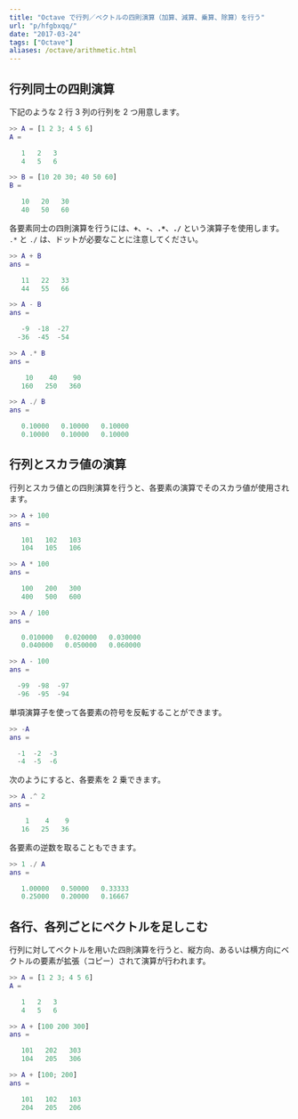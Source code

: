 ```yaml
---
title: "Octave で行列／ベクトルの四則演算（加算、減算、乗算、除算）を行う"
url: "p/hfgbxqq/"
date: "2017-03-24"
tags: ["Octave"]
aliases: /octave/arithmetic.html
---
```


行列同士の四則演算
----

下記のような 2 行 3 列の行列を 2 つ用意します。

```matlab
>> A = [1 2 3; 4 5 6]
A =

   1   2   3
   4   5   6

>> B = [10 20 30; 40 50 60]
B =

   10   20   30
   40   50   60
```

各要素同士の四則演算を行うには、__`+`__、__`-`__、__`.*`__、__`./`__ という演算子を使用します。
`.*` と `./` は、ドットが必要なことに注意してください。

```matlab
>> A + B
ans =

   11   22   33
   44   55   66

>> A - B
ans =

   -9  -18  -27
  -36  -45  -54

>> A .* B
ans =

    10    40    90
   160   250   360

>> A ./ B
ans =

   0.10000   0.10000   0.10000
   0.10000   0.10000   0.10000
```


行列とスカラ値の演算
----

行列とスカラ値との四則演算を行うと、各要素の演算でそのスカラ値が使用されます。

```matlab
>> A + 100
ans =

   101   102   103
   104   105   106

>> A * 100
ans =

   100   200   300
   400   500   600

>> A / 100
ans =

   0.010000   0.020000   0.030000
   0.040000   0.050000   0.060000

>> A - 100
ans =

  -99  -98  -97
  -96  -95  -94
```

単項演算子を使って各要素の符号を反転することができます。

```matlab
>> -A
ans =

  -1  -2  -3
  -4  -5  -6
```

次のようにすると、各要素を 2 乗できます。

```matlab
>> A .^ 2
ans =

    1    4    9
   16   25   36
```

各要素の逆数を取ることもできます。

```matlab
>> 1 ./ A
ans =

   1.00000   0.50000   0.33333
   0.25000   0.20000   0.16667
```


各行、各列ごとにベクトルを足しこむ
----

行列に対してベクトルを用いた四則演算を行うと、縦方向、あるいは横方向にベクトルの要素が拡張（コピー）されて演算が行われます。

```matlab
>> A = [1 2 3; 4 5 6]
A =

   1   2   3
   4   5   6

>> A + [100 200 300]
ans =

   101   202   303
   104   205   306

>> A + [100; 200]
ans =

   101   102   103
   204   205   206
```

